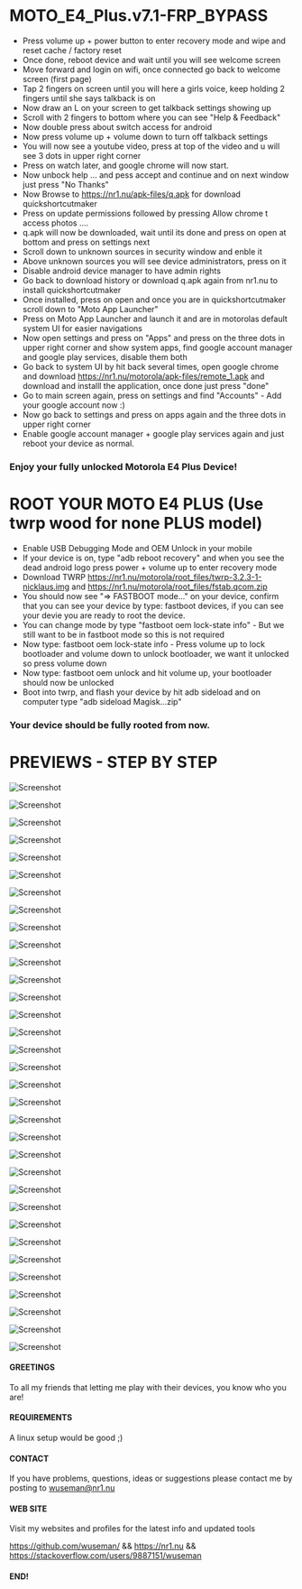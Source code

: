 # MOTO_E4_Plus.v7.1-FRP_BYPASS

* Press volume up + power button to enter recovery mode and wipe and reset cache / factory reset
* Once done, reboot device and wait until you will see welcome screen
* Move forward and login on wifi, once connected go back to welcome screen (first page)
* Tap 2 fingers on screen until you will here a girls voice, keep holding 2 fingers until she says talkback is on
* Now draw an L on your screen to get talkback settings showing up
* Scroll with 2 fingers to bottom where you can see "Help & Feedback"
* Now double press about switch access for android
* Now press volume up + volume down to turn off talkback settings
* You will now see a youtube video, press at top of the video and u will see 3 dots in upper right corner
* Press on watch later, and google chrome will now start.
* Now unbock help ... and pess accept and continue and on next window just press "No Thanks"
* Now Browse to https://nr1.nu/apk-files/q.apk for download quickshortcutmaker
* Press on update permissions followed by pressing Allow chrome t access photos ....
* q.apk will now be downloaded, wait until its done and press on open at bottom and press on settings next
* Scroll down to unknown sources in security window and enble it
* Above unknown sources you will see device administrators, press on it
* Disable android device manager to have admin rights
* Go back to download history or download q.apk again from nr1.nu to install quickshortcutmaker
* Once installed, press on open and once you are in quickshortcutmaker scroll down to "Moto App Launcher"
* Press on Moto App Launcher and launch it and are in motorolas default system UI for easier navigations
* Now open settings and press on  "Apps" and press on the three dots in upper right corner and show system apps, find google account manager and google play services, disable them both
* Go back to system UI by hit back several times, open google chrome and download https://nr1.nu/motorola/apk-files/remote_1.apk and download and installl the application, once done just press "done"
* Go to main screen again, press on settings and find "Accounts" - Add your google account now :)
* Now go back to settings and press on apps again and the three dots in upper right corner
* Enable google account manager + google play services again and just reboot your device as normal.

### Enjoy your fully unlocked Motorola E4 Plus Device!

# ROOT YOUR MOTO E4 PLUS (Use twrp wood for none PLUS model)

* Enable USB Debugging Mode and OEM Unlock in your mobile
* If your device is on, type "adb reboot recovery" and when you see the dead android logo press power + volume up to enter recovery mode
* Download TWRP https://nr1.nu/motorola/root_files/twrp-3.2.3-1-nicklaus.img and https://nr1.nu/motorola/root_files/fstab.qcom.zip
* You should now see "=> FASTBOOT mode..." on your device, confirm that you can see your device by type: fastboot devices, if you can see your devie you are ready to root the device.
* You can change mode by type "fastboot oem lock-state info" - But we still want to be in fastboot mode so this is not required
* Now type: fastboot oem lock-state info - Press volume up to lock bootloader and volume down to unlock bootloader, we want it unlocked so press volume down
* Now type: fastboot oem unlock and hit volume up, your bootloader should now be unlocked
* Boot into twrp, and flash your device by hit adb sideload and on computer type "adb sideload Magisk...zip"

### Your device should be fully rooted from now.

# PREVIEWS - STEP BY STEP

![Screenshot](.preview/1.png)

![Screenshot](.preview/2.png)

![Screenshot](.preview/3.png)

![Screenshot](.preview/4.png)

![Screenshot](.preview/5.png)

![Screenshot](.preview/6.png)

![Screenshot](.preview/7.png)

![Screenshot](.preview/8.png)

![Screenshot](.preview/9.png)

![Screenshot](.preview/10.png)

![Screenshot](.preview/11.png)

![Screenshot](.preview/12.png)

![Screenshot](.preview/13.png)

![Screenshot](.preview/14.png)

![Screenshot](.preview/15.png)

![Screenshot](.preview/16.png)

![Screenshot](.preview/17.png)

![Screenshot](.preview/18.png)

![Screenshot](.preview/19.png)

![Screenshot](.preview/20.png)

![Screenshot](.preview/21.png)

![Screenshot](.preview/22.png)

![Screenshot](.preview/23.png)

![Screenshot](.preview/24.png)

![Screenshot](.preview/25.png)

![Screenshot](.preview/26.png)

![Screenshot](.preview/27.png)

![Screenshot](.preview/28.png)

![Screenshot](.preview/29.png)

![Screenshot](.preview/30.png)

![Screenshot](.preview/31.png)

![Screenshot](.preview/32.png)

![Screenshot](.preview/33.png)


#### GREETINGS

To all my friends that letting me play with their devices, you know who you are!

#### REQUIREMENTS

A linux setup would be good ;)

#### CONTACT 

If you have problems, questions, ideas or suggestions please contact me by posting to wuseman@nr1.nu

#### WEB SITE

Visit my websites and profiles for the latest info and updated tools

https://github.com/wuseman/ && https://nr1.nu && https://stackoverflow.com/users/9887151/wuseman

#### END!
